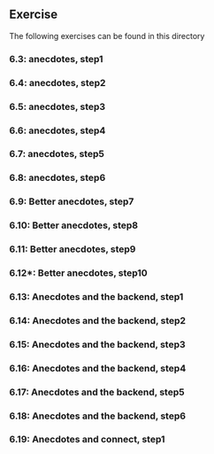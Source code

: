 ## Exercise

The following exercises can be found in this directory

### 6.3: anecdotes, step1

### 6.4: anecdotes, step2

### 6.5: anecdotes, step3

### 6.6: anecdotes, step4

### 6.7: anecdotes, step5

### 6.8: anecdotes, step6

### 6.9: Better anecdotes, step7

### 6.10: Better anecdotes, step8

### 6.11: Better anecdotes, step9

### 6.12*: Better anecdotes, step10

### 6.13: Anecdotes and the backend, step1

### 6.14: Anecdotes and the backend, step2

### 6.15: Anecdotes and the backend, step3

### 6.16: Anecdotes and the backend, step4

### 6.17: Anecdotes and the backend, step5

### 6.18: Anecdotes and the backend, step6

### 6.19: Anecdotes and connect, step1